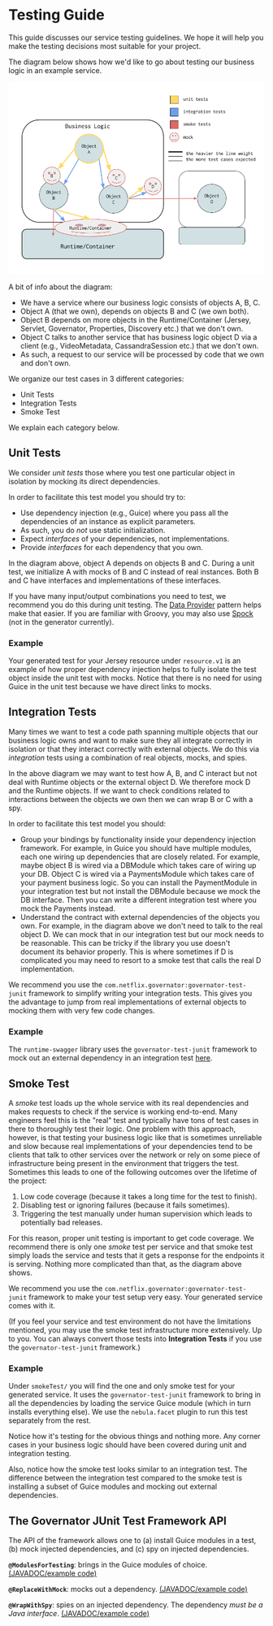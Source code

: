 # Testing Guide

This guide discusses our service testing guidelines. We hope it will help you make the testing decisions most suitable for your project.

The diagram below shows how we'd like to go about testing our business logic in an example service.

![Testing Guidelines](./testing-guidelines-diagram.png)

A bit of info about the diagram:

- We have a service where our business logic consists of objects A, B, C.
- Object A (that we own), depends on objects B and C (we own both).
- Object B depends on more objects in the Runtime/Container (Jersey, Servlet, Governator, Properties, Discovery etc.) that we don't own.
- Object C talks to another service that has business logic object D via a client (e.g., VideoMetadata, CassandraSession etc.) that we don't own.
- As such, a request to our service will be processed by code that we own and don't own.

We organize our test cases in 3 different categories:

- Unit Tests
- Integration Tests
- Smoke Test

We explain each category below.

## Unit Tests
We consider *unit tests* those where you test one particular object in isolation by mocking its direct dependencies.

In order to facilitate this test model you should try to:

- Use dependency injection (e.g., Guice) where you pass all the dependencies of an instance as explicit parameters.
- As such, you do *not* use static initialization.
- Expect *interfaces* of your dependencies, not implementations.
- Provide *interfaces* for each dependency that you own.


In the diagram above, object A depends on objects B and C. During a unit test, we initialize A with mocks of B and C instead of real instances. Both B and C have interfaces and implementations of these interfaces.

If you have many input/output combinations you need to test, we recommend you do this during unit testing. The [Data Provider](https://github.com/TNG/junit-dataprovider/wiki/Features) pattern helps make that easier. If you are familiar with Groovy, you may also use [Spock](http://spockframework.github.io/spock/docs/1.1-rc-1/index.html) (not in the generator currently).

### Example
Your generated test for your Jersey resource under `resource.v1` is an example of how proper dependency injection helps to fully isolate the test object inside the unit test with mocks. Notice that there is no need for using Guice in the unit test because we have direct links to mocks.

## Integration Tests
Many times we want to test a code path spanning multiple objects that our business logic owns and want to make sure they all integrate correctly in isolation or that they interact correctly with external objects. We do this via *integration* tests using a combination of real objects, mocks, and spies.  

In the above diagram we may want to test how A, B, and C interact but not deal with Runtime objects or the external object D. We therefore mock D and the Runtime objects. If we want to check conditions related to interactions between the objects we own then we can wrap B or C with a spy.

In order to facilitate this test model you should:

- Group your bindings by functionality inside your dependency injection framework. For example, in Guice you should have multiple modules, each one wiring up dependencies that are closely related. For example, maybe object B is wired via a DBModule which takes care of wiring up your DB. Object C is wired via a PaymentsModule which takes care of your payment business logic. So you can install the PaymentModule in your integration test but not install the DBModule because we mock the DB interface. Then you can write a different integration test where you mock the Payments instead.
- Understand the contract with external dependencies of the objects you own. For example, in the diagram above we don't need to talk to the real object D. We can mock that in our integration test but our mock needs to be reasonable. This can be tricky if the library you use doesn't document its behavior properly. This is where sometimes if D is complicated you may need to resort to a smoke test that calls the real D implementation.

We recommend you use the `com.netflix.governator:governator-test-junit` framework to simplify writing your integration tests. This gives you the advantage to jump from real implementations of external objects to mocking them with very few code changes.

### Example
The `runtime-swagger` library uses the `governator-test-junit` framework to mock out an external dependency in an integration test [here](https://stash.corp.netflix.com/projects/CPIE/repos/runtime-swagger/browse/runtime-swagger-lifecycle/src/test/java/com/netflix/runtime/swagger/lifecycle/RuntimeSwaggerModuleTest.java).

## Smoke Test
A *smoke* test loads up the whole service with its real dependencies and makes requests to check if the service is working end-to-end. Many engineers feel this is the "real" test and typically have tons of test cases in there to thoroughly test their logic. One problem with this approach, however, is that testing your business logic like that is sometimes unreliable and slow because real implementations of your dependencies tend to be clients that talk to other services over the network or rely on some piece of infrastructure being present in the environment that triggers the test. Sometimes this leads to one of the following outcomes over the lifetime of the project:

1. Low code coverage (because it takes a long time for the test to finish).
2. Disabling test or ignoring failures (because it fails sometimes). 
3. Triggering the test manually under human supervision which leads to potentially bad releases.

For this reason, proper unit testing is important to get code coverage. We recommend there is only one *smoke* test per service and that smoke test simply loads the service and tests that it gets a response for the endpoints it is serving. Nothing more complicated than that, as the diagram above shows. 

We recommend you use the `com.netflix.governator:governator-test-junit` framework to make your test setup very easy. Your generated service comes with it.

(If you feel your service and test environment do not have the limitations mentioned, you may use the smoke test infrastructure more extensively. Up to you. You can always convert those tests into **Integration Tests** if you use the `governator-test-junit` framework.)

### Example
Under `smokeTest/` you will find the one and only smoke test for your generated service. It uses the `governator-test-junit` framework to bring in all the dependencies by loading the service Guice module (which in turn installs everything else). We use the `nebula.facet` plugin to run this test separately from the rest.

Notice how it's testing for the obvious things and nothing more. Any corner cases in your business logic should have been covered during unit and integration testing.

Also, notice how the smoke test looks similar to an integration test. The difference between the integration test compared to the smoke test is installing a subset of Guice modules and mocking out external dependencies.
 
## The Governator JUnit Test Framework API
The API of the framework allows one to (a) install Guice modules in a test, (b) mock injected dependencies, and (c) spy on injected dependencies.

**`@ModulesForTesting`**: brings in the Guice modules of choice. [(JAVADOC/example code)](https://jar-download.com//javaDoc/com.netflix.governator/governator-test-junit/1.13.1/com/netflix/governator/guice/test/ModulesForTesting.html)

**`@ReplaceWithMock`**: mocks out a dependency. [(JAVADOC/example code)](https://jar-download.com//javaDoc/com.netflix.governator/governator-test-junit/1.13.1/com/netflix/governator/guice/test/ReplaceWithMock.html)

**`@WrapWithSpy`**: spies on an injected dependency. The dependency *must be a Java interface*. [(JAVADOC/example code)](https://jar-download.com//javaDoc/com.netflix.governator/governator-test-junit/1.13.1/com/netflix/governator/guice/test/WrapWithSpy.html)
